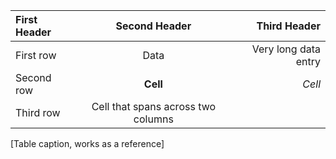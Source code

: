 | First Header        | Second Header         | Third Header         |
| :-----              | :-----:               | --------------------:|
| First row           | Data                  | Very long data entry |
| Second row          | **Cell**              | *Cell*               |
| Third row           | Cell that spans across two columns  ||
[Table caption, works as a reference]
